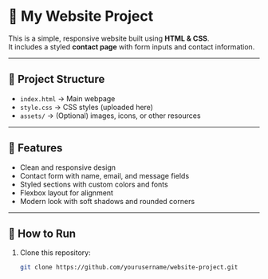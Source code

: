 # 🌸 My Website Project

This is a simple, responsive website built using **HTML & CSS**.  
It includes a styled **contact page** with form inputs and contact information.

---

## 📂 Project Structure
- `index.html` → Main webpage
- `style.css` → CSS styles (uploaded here)
- `assets/` → (Optional) images, icons, or other resources

---

## 🎨 Features
- Clean and responsive design
- Contact form with name, email, and message fields
- Styled sections with custom colors and fonts
- Flexbox layout for alignment
- Modern look with soft shadows and rounded corners

---

## 🚀 How to Run
1. Clone this repository:
   ```bash
   git clone https://github.com/yourusername/website-project.git
